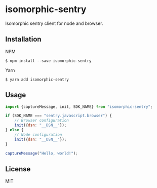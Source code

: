 # isomorphic-sentry

Isomorphic sentry client for node and browser.

## Installation

NPM
```
$ npm install --save isomorphic-sentry
```

Yarn
```
$ yarn add isomorphic-sentry
```

## Usage

```javascript
import {captureMessage, init, SDK_NAME} from "isomorphic-sentry";

if (SDK_NAME === "sentry.javascript.browser") {
    // Browser configuration
    init({dsn: "__DSN__"});
} else {
    // Node configuration
    init({dsn: "__DSN__"});
}

captureMessage("Hello, world!");
```

## License

MIT
